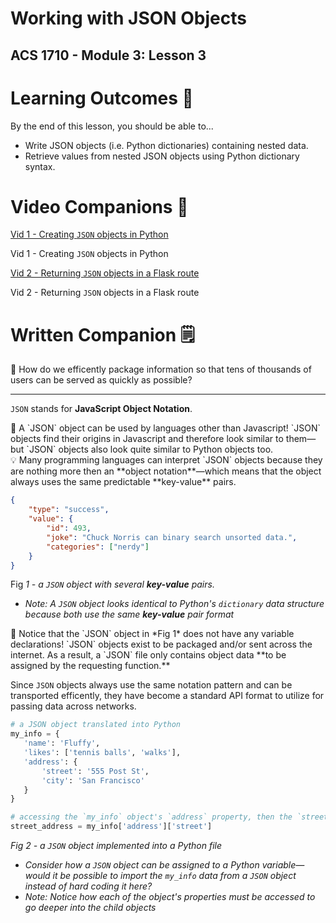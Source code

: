 # Working with JSON Objects

## ACS 1710 - Module 3: Lesson 3

# Learning Outcomes 💫

By the end of this lesson, you should be able to...

- Write JSON objects (i.e. Python dictionaries) containing nested data.
- Retrieve values from nested JSON objects using Python dictionary syntax.

# Video Companions 🎥

[Vid 1 - Creating `JSON` objects in Python](https://youtu.be/t1t6crpMRgo)

Vid 1 - Creating `JSON` objects in Python

[Vid 2 - Returning `JSON` objects in a Flask route](https://youtu.be/HztSwyxdQzo)

Vid 2 - Returning `JSON` objects in a Flask route

<!-- # Exercises 💪

Complete the exercise in [this repl.it](https://repl.it/team/WebArchitecture/Module-302DictionariesPractice) and submit your work. -->

# Written Companion 🗒

<aside>
🤔 How do we efficently package information so that tens of thousands of users can be served as quickly as possible?

</aside>

---

`JSON` stands for **JavaScript Object Notation**. 

<aside>
🚨 A `JSON` object can be used by languages other than Javascript! `JSON` objects find their origins in Javascript and therefore look similar to them—but `JSON` objects also look quite similar to Python objects too.

</aside>

<aside>
💡 Many programming languages can interpret `JSON` objects because they are nothing more then an **object notation**—which means that the object always uses the same predictable **key-value** pairs.

</aside>

```json
{
	"type": "success",
	"value": {
		"id": 493,
		"joke": "Chuck Norris can binary search unsorted data.",
		"categories": ["nerdy"]
	}
}
```

Fig *1 - a `JSON` object with several **key-value** pairs.*

- *Note: A `JSON` object looks identical to Python's `dictionary` data structure because both use the same **key-value** pair format*

<aside>
🚨 Notice that the `JSON` object in *Fig 1* does not have any variable declarations! `JSON` objects exist to be packaged and/or sent across the internet. As a result, a `JSON` file only contains object data **to be assigned by the requesting function.**

</aside>

Since `JSON` objects always use the same notation pattern and can be transported efficently, they have become a standard API format to utilize for passing data across networks.

```python
# a JSON object translated into Python
my_info = {
   'name': 'Fluffy',
   'likes': ['tennis balls', 'walks'],
   'address': {
       'street': '555 Post St',
       'city': 'San Francisco'
   }
}

# accessing the `my_info` object's `address` property, then the `street` property
street_address = my_info['address']['street']
```

*Fig 2 - a `JSON` object implemented into a Python file*

- *Consider how a `JSON` object can be assigned to a Python variable—would it be possible to import the `my_info` data from a `JSON` object instead of hard coding it here?*
- *Note: Notice how each of the object's properties must be accessed to go deeper into the child objects*
